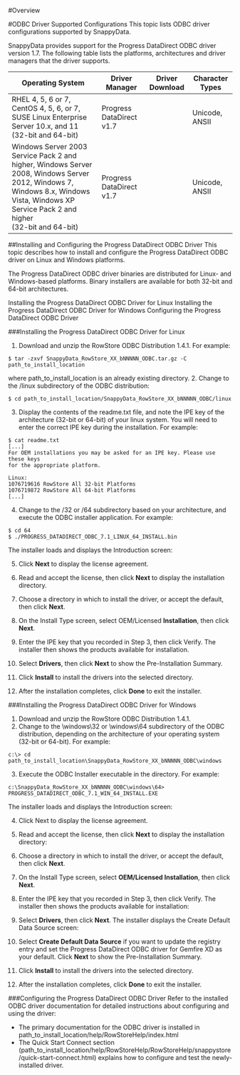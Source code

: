 #Overview

#ODBC Driver Supported Configurations
This topic lists ODBC driver configurations supported by SnappyData.

SnappyData provides support for the Progress DataDirect ODBC driver version 1.7. The following table lists the platforms, architectures and driver managers that the driver supports.

| Operating System | Driver Manager | Driver Download| Character Types
|--------|--------|--------|--------|
|RHEL 4, 5, 6 or 7, CentOS 4, 5, 6, or 7, SUSE Linux Enterprise Server 10.x, and 11 </br>(32-bit and 64-bit)|Progress DataDirect v1.7|        |Unicode, ANSII|
|Windows Server 2003 Service Pack 2 and higher, Windows Server 2008, Windows Server 2012, Windows 7, Windows 8.x, Windows Vista, Windows XP Service Pack 2 and higher </br>(32-bit and 64-bit)|Progress DataDirect v1.7|        |Unicode, ANSII|

##Installing and Configuring the Progress DataDirect ODBC Driver
This topic describes how to install and configure the Progress DataDirect ODBC driver on Linux and Windows platforms.

The Progress DataDirect ODBC driver binaries are distributed for Linux- and Windows-based platforms. Binary installers are available for both 32-bit and 64-bit architectures.

Installing the Progress DataDirect ODBC Driver for Linux
Installing the Progress DataDirect ODBC Driver for Windows
Configuring the Progress DataDirect ODBC Driver


###Installing the Progress DataDirect ODBC Driver for Linux
1. Download and unzip the RowStore ODBC Distribution 1.4.1. For example:
 
 ```
 $ tar -zxvf SnappyData_RowStore_XX_bNNNNN_ODBC.tar.gz -C path_to_install_location
 ```
 where path_to_install_location is an already existing directory.
2. Change to the /linux subdirectory of the ODBC distribution:
 
 ```
 $ cd path_to_install_location/SnappyData_RowStore_XX_bNNNNN_ODBC/linux
 ```
3. Display the contents of the readme.txt file, and note the IPE key of the architecture (32-bit or 64-bit) of your linux system. You will need to enter the correct IPE key during the installation. For example:
 
 ```
 $ cat readme.txt
 [...]
 For OEM installations you may be asked for an IPE key. Please use these keys
 for the appropriate platform. 

 Linux:
 1076719616 RowStore All 32-bit Platforms
 1076719872 RowStore All 64-bit Platforms
 [...]
```

4. Change to the /32 or /64 subdirectory based on your architecture, and execute the ODBC installer application. For example:
 
 ```
 $ cd 64
 $ ./PROGRESS_DATADIRECT_ODBC_7.1_LINUX_64_INSTALL.bin
 ```
 The installer loads and displays the Introduction screen:

5. Click **Next** to display the license agreement.

6. Read and accept the license, then click **Next** to display the installation directory.

7. Choose a directory in which to install the driver, or accept the default, then click **Next**.

8. On the Install Type screen, select OEM/Licensed **Installation**, then click **Next**.

9. Enter the IPE key that you recorded in Step 3, then click Verify. The installer then shows the products available for installation.

10. Select **Drivers**, then click **Next** to show the Pre-Installation Summary.

11. Click **Install** to install the drivers into the selected directory.

12. After the installation completes, click **Done** to exit the installer.

###Installing the Progress DataDirect ODBC Driver for Windows
1. Download and unzip the RowStore ODBC Distribution 1.4.1.
2. Change to the \windows\32 or \windows\64 subdirectory of the ODBC distribution, depending on the architecture of your operating system (32-bit or 64-bit). For example:
 ```
 c:\> cd path_to_install_location\SnappyData_RowStore_XX_bNNNNN_ODBC\windows
 ```
3. Execute the ODBC Installer executable in the directory. For example:
 ```
 c:\SnappyData_RowStore_XX_bNNNNN_ODBC\windows\64> PROGRESS_DATADIRECT_ODBC_7.1_WIN_64_INSTALL.EXE
 ```
 The installer loads and displays the Introduction screen:

4. Click Next to display the license agreement.

5. Read and accept the license, then click **Next** to display the installation directory:

6. Choose a directory in which to install the driver, or accept the default, then click **Next**.

7. On the Install Type screen, select **OEM/Licensed Installation**, then click **Next**.

8. Enter the IPE key that you recorded in Step 3, then click Verify. The installer then shows the products available for installation:

9. Select **Drivers**, then click **Next**.
 The installer displays the Create Default Data Source screen:

10. Select **Create Default Data Source** if you want to update the registry entry and set the Progress DataDirect ODBC driver for Gemfire XD as your default. Click **Next** to show the Pre-Installation Summary.

11. Click **Install** to install the drivers into the selected directory.

12. After the installation completes, click **Done** to exit the installer.

###Configuring the Progress DataDirect ODBC Driver
Refer to the installed ODBC driver documentation for detailed instructions about configuring and using the driver:

 * The primary documentation for the ODBC driver is installed in path_to_install_location/help/RowStoreHelp/index.html
* The Quick Start Connect section (path_to_install_location/help/RowStoreHelp/RowStoreHelp/snappystore/quick-start-connect.html) explains how to configure and test the newly-installed driver.